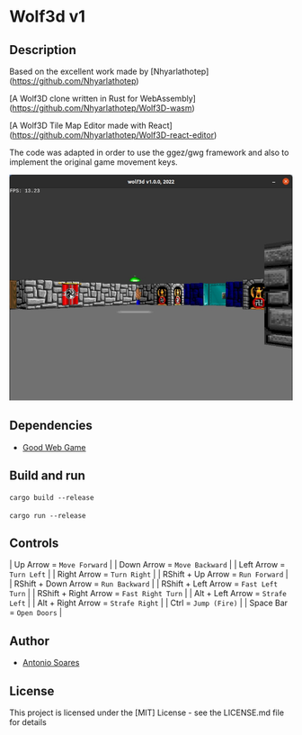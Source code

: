 # Wolf3d v1

## Description

Based on the excellent work made by [Nhyarlathotep] (https://github.com/Nhyarlathotep)

[A Wolf3D clone written in Rust for WebAssembly] (https://github.com/Nhyarlathotep/Wolf3D-wasm)

[A Wolf3D Tile Map Editor made with React] (https://github.com/Nhyarlathotep/Wolf3D-react-editor)

The code was adapted in order to use the ggez/gwg framework and also to implement the original game movement keys.

![](wolf3d.jpg)

## Dependencies

* [Good Web Game](https://github.com/ggez/good-web-game)


## Build and run

```
cargo build --release

cargo run --release
```

## Controls

| Up Arrow = `Move Forward`                 |
| Down Arrow = `Move Backward`              |
| Left Arrow = `Turn Left`                  |
| Right Arrow = `Turn Right`                |
| RShift + Up Arrow = `Run Forward`         |
| RShift + Down Arrow = `Run Backward`      |
| RShift + Left Arrow = `Fast Left Turn`    |
| RShift + Right Arrow = `Fast Right Turn`  |
| Alt + Left Arrow = `Strafe Left`          |
| Alt + Right Arrow = `Strafe Right`        |
| Ctrl = `Jump (Fire)`                      |
| Space Bar = `Open Doors`                  |

## Author

* [Antonio Soares](https://github.com/ccie18473)

## License

This project is licensed under the [MIT] License - see the LICENSE.md file for details

